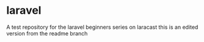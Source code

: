 # laravel
A test repository for the laravel beginners series on laracast
this is an edited version from the readme branch 

